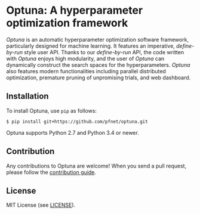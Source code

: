 # Optuna: A hyperparameter optimization framework

*Optuna* is an automatic hyperparameter optimization software framework, particularly designed
for machine learning. It features an imperative, *define-by-run* style user API. Thanks to our
*define-by-run* API, the code written with *Optuna* enjoys high modularity, and the user of
*Optuna* can dynamically construct the search spaces for the hyperparameters. *Optuna* also
features modern functionalities including parallel distributed optimization, premature pruning
of unpromising trials, and web dashboard.

## Installation

To install Optuna, use `pip` as follows:

```
$ pip install git+https://github.com/pfnet/optuna.git
```

Optuna supports Python 2.7 and Python 3.4 or newer.

## Contribution

Any contributions to Optuna are welcome! When you send a pull request, please follow the
[contribution guide](https://github.com/pfnet/optuna/tree/master/CONTRIBUTING.md).

## License

MIT License (see [LICENSE](https://github.com/pfnet/optuna/tree/master/LICENSE)).